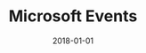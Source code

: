 ---
layout: site
title: "Microsoft Events"
date: 2018-01-01
categories: [microsoft]
version: 1.4.5
major: 1
minor: 4
patch: 5
slug: microsoft-events
link: https://events.microsoft.com/
submitter: lpolepeddi
permalink: /sites/:slug
---
